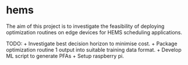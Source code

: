 # hems

The aim of this project is to investigate the feasibility of deploying
optimization routines on edge devices for HEMS scheduling applications.

TODO:
    + Investigate best decision horizon to minimise cost.
    + Package optimization routine 1 output into suitable training data format.
    + Develop ML script to generate PFAs
    + Setup raspberry pi.